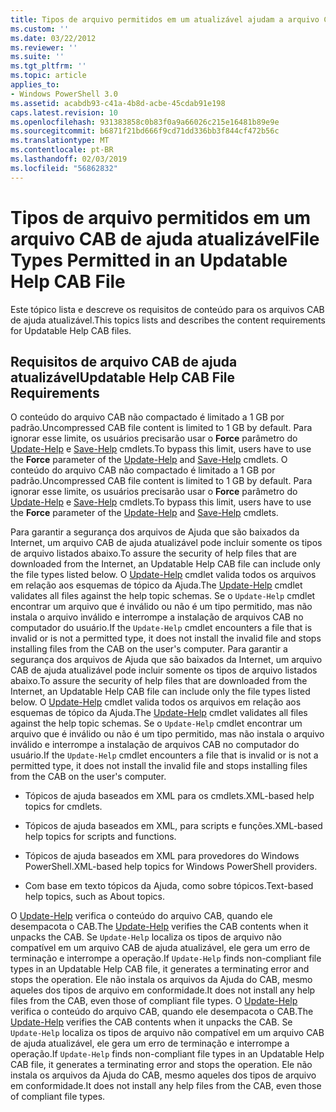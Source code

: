```yaml
---
title: Tipos de arquivo permitidos em um atualizável ajudam a arquivo CAB | Microsoft Docs
ms.custom: ''
ms.date: 03/22/2012
ms.reviewer: ''
ms.suite: ''
ms.tgt_pltfrm: ''
ms.topic: article
applies_to:
- Windows PowerShell 3.0
ms.assetid: acabdb93-c41a-4b8d-acbe-45cdab91e198
caps.latest.revision: 10
ms.openlocfilehash: 931383858c0b83f0a9a66026c215e16481b89e9e
ms.sourcegitcommit: b6871f21bd666f9cd71dd336bb3f844cf472b56c
ms.translationtype: MT
ms.contentlocale: pt-BR
ms.lasthandoff: 02/03/2019
ms.locfileid: "56862832"
---
```

# <a name="file-types-permitted-in-an-updatable-help-cab-file"></a><span data-ttu-id="59499-102">Tipos de arquivo permitidos em um arquivo CAB de ajuda atualizável</span><span class="sxs-lookup"><span data-stu-id="59499-102">File Types Permitted in an Updatable Help CAB File</span></span>

<span data-ttu-id="59499-103">Este tópico lista e descreve os requisitos de conteúdo para os arquivos CAB de ajuda atualizável.</span><span class="sxs-lookup"><span data-stu-id="59499-103">This topics lists and describes the content requirements for Updatable Help CAB files.</span></span>

## <a name="updatable-help-cab-file-requirements"></a><span data-ttu-id="59499-104">Requisitos de arquivo CAB de ajuda atualizável</span><span class="sxs-lookup"><span data-stu-id="59499-104">Updatable Help CAB File Requirements</span></span>

<span data-ttu-id="59499-105">O conteúdo do arquivo CAB não compactado é limitado a 1 GB por padrão.</span><span class="sxs-lookup"><span data-stu-id="59499-105">Uncompressed CAB file content is limited to 1 GB by default.</span></span> <span data-ttu-id="59499-106">Para ignorar esse limite, os usuários precisarão usar o **Force** parâmetro do [Update-Help](/powershell/module/Microsoft.PowerShell.Core/Update-Help) e [Save-Help](/powershell/module/Microsoft.PowerShell.Core/Save-Help) cmdlets.</span><span class="sxs-lookup"><span data-stu-id="59499-106">To bypass this limit, users have to use the **Force** parameter of the [Update-Help](/powershell/module/Microsoft.PowerShell.Core/Update-Help) and [Save-Help](/powershell/module/Microsoft.PowerShell.Core/Save-Help) cmdlets.</span></span>
<span data-ttu-id="59499-107">O conteúdo do arquivo CAB não compactado é limitado a 1 GB por padrão.</span><span class="sxs-lookup"><span data-stu-id="59499-107">Uncompressed CAB file content is limited to 1 GB by default.</span></span> <span data-ttu-id="59499-108">Para ignorar esse limite, os usuários precisarão usar o **Force** parâmetro do [Update-Help](/powershell/module/Microsoft.PowerShell.Core/Update-Help) e [Save-Help](/powershell/module/Microsoft.PowerShell.Core/Save-Help) cmdlets.</span><span class="sxs-lookup"><span data-stu-id="59499-108">To bypass this limit, users have to use the **Force** parameter of the [Update-Help](/powershell/module/Microsoft.PowerShell.Core/Update-Help) and [Save-Help](/powershell/module/Microsoft.PowerShell.Core/Save-Help) cmdlets.</span></span>

<span data-ttu-id="59499-109">Para garantir a segurança dos arquivos de Ajuda que são baixados da Internet, um arquivo CAB de ajuda atualizável pode incluir somente os tipos de arquivo listados abaixo.</span><span class="sxs-lookup"><span data-stu-id="59499-109">To assure the security of help files that are downloaded from the Internet, an Updatable Help CAB file can include only the file types listed below.</span></span> <span data-ttu-id="59499-110">O [Update-Help](/powershell/module/Microsoft.PowerShell.Core/Update-Help) cmdlet valida todos os arquivos em relação aos esquemas de tópico da Ajuda.</span><span class="sxs-lookup"><span data-stu-id="59499-110">The [Update-Help](/powershell/module/Microsoft.PowerShell.Core/Update-Help) cmdlet validates all files against the help topic schemas.</span></span> <span data-ttu-id="59499-111">Se o `Update-Help` cmdlet encontrar um arquivo que é inválido ou não é um tipo permitido, mas não instala o arquivo inválido e interrompe a instalação de arquivos CAB no computador do usuário.</span><span class="sxs-lookup"><span data-stu-id="59499-111">If the `Update-Help` cmdlet encounters a file that is invalid or is not a permitted type, it does not install the invalid file and stops installing files from the CAB on the user's computer.</span></span>
<span data-ttu-id="59499-112">Para garantir a segurança dos arquivos de Ajuda que são baixados da Internet, um arquivo CAB de ajuda atualizável pode incluir somente os tipos de arquivo listados abaixo.</span><span class="sxs-lookup"><span data-stu-id="59499-112">To assure the security of help files that are downloaded from the Internet, an Updatable Help CAB file can include only the file types listed below.</span></span> <span data-ttu-id="59499-113">O [Update-Help](/powershell/module/Microsoft.PowerShell.Core/Update-Help) cmdlet valida todos os arquivos em relação aos esquemas de tópico da Ajuda.</span><span class="sxs-lookup"><span data-stu-id="59499-113">The [Update-Help](/powershell/module/Microsoft.PowerShell.Core/Update-Help) cmdlet validates all files against the help topic schemas.</span></span> <span data-ttu-id="59499-114">Se o `Update-Help` cmdlet encontrar um arquivo que é inválido ou não é um tipo permitido, mas não instala o arquivo inválido e interrompe a instalação de arquivos CAB no computador do usuário.</span><span class="sxs-lookup"><span data-stu-id="59499-114">If the `Update-Help` cmdlet encounters a file that is invalid or is not a permitted type, it does not install the invalid file and stops installing files from the CAB on the user's computer.</span></span>

- <span data-ttu-id="59499-115">Tópicos de ajuda baseados em XML para os cmdlets.</span><span class="sxs-lookup"><span data-stu-id="59499-115">XML-based help topics for cmdlets.</span></span>

- <span data-ttu-id="59499-116">Tópicos de ajuda baseados em XML, para scripts e funções.</span><span class="sxs-lookup"><span data-stu-id="59499-116">XML-based help topics for scripts and functions.</span></span>

- <span data-ttu-id="59499-117">Tópicos de ajuda baseados em XML para provedores do Windows PowerShell.</span><span class="sxs-lookup"><span data-stu-id="59499-117">XML-based help topics for Windows PowerShell providers.</span></span>

- <span data-ttu-id="59499-118">Com base em texto tópicos da Ajuda, como sobre tópicos.</span><span class="sxs-lookup"><span data-stu-id="59499-118">Text-based help topics, such as About topics.</span></span>

<span data-ttu-id="59499-119">O [Update-Help](/powershell/module/Microsoft.PowerShell.Core/Update-Help) verifica o conteúdo do arquivo CAB, quando ele desempacota o CAB.</span><span class="sxs-lookup"><span data-stu-id="59499-119">The [Update-Help](/powershell/module/Microsoft.PowerShell.Core/Update-Help) verifies the CAB contents when it unpacks the CAB.</span></span> <span data-ttu-id="59499-120">Se `Update-Help` localiza os tipos de arquivo não compatível em um arquivo CAB de ajuda atualizável, ele gera um erro de terminação e interrompe a operação.</span><span class="sxs-lookup"><span data-stu-id="59499-120">If `Update-Help` finds non-compliant file types in an Updatable Help CAB file, it generates a terminating error and stops the operation.</span></span> <span data-ttu-id="59499-121">Ele não instala os arquivos da Ajuda do CAB, mesmo aqueles dos tipos de arquivo em conformidade.</span><span class="sxs-lookup"><span data-stu-id="59499-121">It does not install any help files from the CAB, even those of compliant file types.</span></span>
<span data-ttu-id="59499-122">O [Update-Help](/powershell/module/Microsoft.PowerShell.Core/Update-Help) verifica o conteúdo do arquivo CAB, quando ele desempacota o CAB.</span><span class="sxs-lookup"><span data-stu-id="59499-122">The [Update-Help](/powershell/module/Microsoft.PowerShell.Core/Update-Help) verifies the CAB contents when it unpacks the CAB.</span></span> <span data-ttu-id="59499-123">Se `Update-Help` localiza os tipos de arquivo não compatível em um arquivo CAB de ajuda atualizável, ele gera um erro de terminação e interrompe a operação.</span><span class="sxs-lookup"><span data-stu-id="59499-123">If `Update-Help` finds non-compliant file types in an Updatable Help CAB file, it generates a terminating error and stops the operation.</span></span> <span data-ttu-id="59499-124">Ele não instala os arquivos da Ajuda do CAB, mesmo aqueles dos tipos de arquivo em conformidade.</span><span class="sxs-lookup"><span data-stu-id="59499-124">It does not install any help files from the CAB, even those of compliant file types.</span></span>